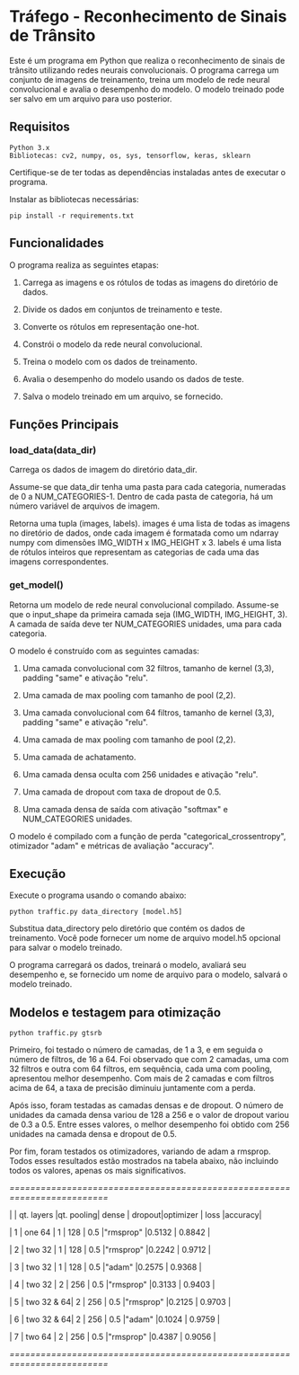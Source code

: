 # Tráfego - Reconhecimento de Sinais de Trânsito

Este é um programa em Python que realiza o reconhecimento de sinais de trânsito utilizando redes neurais convolucionais. O programa carrega um conjunto de imagens de treinamento, treina um modelo de rede neural convolucional e avalia o desempenho do modelo. O modelo treinado pode ser salvo em um arquivo para uso posterior.

## Requisitos

    Python 3.x
    Bibliotecas: cv2, numpy, os, sys, tensorflow, keras, sklearn

Certifique-se de ter todas as dependências instaladas antes de executar o programa.

Instalar as bibliotecas necessárias:

    pip install -r requirements.txt

## Funcionalidades

O programa realiza as seguintes etapas:

1. Carrega as imagens e os rótulos de todas as imagens do diretório de dados.
 
2. Divide os dados em conjuntos de treinamento e teste.

3. Converte os rótulos em representação one-hot.

4. Constrói o modelo da rede neural convolucional.

5. Treina o modelo com os dados de treinamento.

6. Avalia o desempenho do modelo usando os dados de teste.

7. Salva o modelo treinado em um arquivo, se fornecido.

## Funções Principais

### load_data(data_dir)

Carrega os dados de imagem do diretório data_dir.

Assume-se que data_dir tenha uma pasta para cada categoria, numeradas de 0 a NUM_CATEGORIES-1. Dentro de cada pasta de categoria, há um número variável de arquivos de imagem.

Retorna uma tupla (images, labels). images é uma lista de todas as imagens no diretório de dados, onde cada imagem é formatada como um ndarray numpy com dimensões IMG_WIDTH x IMG_HEIGHT x 3. labels é uma lista de rótulos inteiros que representam as categorias de cada uma das imagens correspondentes.

### get_model()

Retorna um modelo de rede neural convolucional compilado. Assume-se que o input_shape da primeira camada seja (IMG_WIDTH, IMG_HEIGHT, 3). A camada de saída deve ter NUM_CATEGORIES unidades, uma para cada categoria.

O modelo é construído com as seguintes camadas:

1. Uma camada convolucional com 32 filtros, tamanho de kernel (3,3), padding "same" e ativação "relu".

2. Uma camada de max pooling com tamanho de pool (2,2).

3. Uma camada convolucional com 64 filtros, tamanho de kernel (3,3), padding "same" e ativação "relu".
   
4. Uma camada de max pooling com tamanho de pool (2,2).
   
5. Uma camada de achatamento.
   
6. Uma camada densa oculta com 256 unidades e ativação "relu".
    
7. Uma camada de dropout com taxa de dropout de 0.5.
    
8. Uma camada densa de saída com ativação "softmax" e NUM_CATEGORIES unidades.

O modelo é compilado com a função de perda "categorical_crossentropy", otimizador "adam" e métricas de avaliação "accuracy".

## Execução

Execute o programa usando o comando abaixo:

    python traffic.py data_directory [model.h5]
    

Substitua data_directory pelo diretório que contém os dados de treinamento. Você pode fornecer um nome de arquivo model.h5 opcional para salvar o modelo treinado.

O programa carregará os dados, treinará o modelo, avaliará seu desempenho e, se fornecido um nome de arquivo para o modelo, salvará o modelo treinado.

## Modelos e testagem para otimização 

    
    python traffic.py gtsrb
    
    
Primeiro, foi testado o número de camadas, de 1 a 3, e em seguida o número de filtros, de 16 a 64. Foi observado que com 2 camadas, uma com 32 filtros e outra com 64 filtros, em sequência, cada uma com pooling, apresentou melhor desempenho. Com mais de 2 camadas e com filtros acima de 64, a taxa de precisão diminuiu juntamente com a perda.

Após isso, foram testadas as camadas densas e de dropout. O número de unidades da camada densa variou de 128 a 256 e o valor de dropout variou de 0.3 a 0.5. Entre esses valores, o melhor desempenho foi obtido com 256 unidades na camada densa e dropout de 0.5.

Por fim, foram testados os otimizadores, variando de adam a rmsprop. Todos esses resultados estão mostrados na tabela abaixo, não incluindo todos os valores, apenas os mais significativos.

*=========================================================================*

|   | qt. layers |qt. pooling| dense | dropout|optimizer | loss  |accuracy|

| 1 | one 64     |    1		 |  128  |   0.5  |"rmsprop" |0.5132 | 0.8842 |

| 2 | two 32     |    1   	 |  128  |   0.5  |"rmsprop" |0.2242 | 0.9712 |

| 3 | two 32     |    1		 |  128  |   0.5  |"adam"    |0.2575 | 0.9368 |

| 4 | two 32     |    2   	 |  256  |   0.5  |"rmsprop" |0.3133 | 0.9403 |

| 5 | two 32 & 64|    2		 |  256  |   0.5  |"rmsprop" |0.2125 | 0.9703 |

| 6 | two 32 & 64|    2   	 |  256  |   0.5  |"adam"    |0.1024 | 0.9759 |

| 7 |  two 64    |    2		 |  256  |   0.5  |"rmsprop" |0.4387 | 0.9056 |

*=========================================================================*
